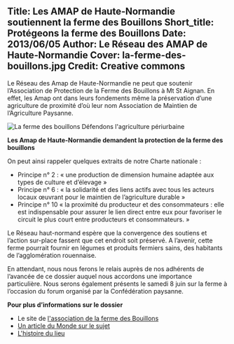 Title: Les AMAP de Haute&#x2011;Normandie soutiennent la ferme des Bouillons
Short_title: Protégeons la ferme des Bouillons
Date: 2013/06/05
Author: Le Réseau des AMAP de Haute&#x2011;Normandie
Cover: la-ferme-des-bouillons.jpg
Credit: Creative commons
---

Le Réseau des Amap de Haute-Normandie ne peut que soutenir l’Association de Protection de la Ferme des Bouillons à Mt St Aignan. En effet, les Amap ont dans leurs fondements même la préservation d’une agriculture de proximité d’où leur nom Association de Maintien de l’Agriculture Paysanne.

<!--more-->

![La ferme des bouillons]({{media_url}}la-ferme-des-bouillons.jpg)
<span class="legend">Défendons l'agriculture périurbaine</span>

**Les Amap de Haute-Normandie demandent la protection de la ferme des bouillons**

On peut ainsi rappeler quelques extraits de notre Charte nationale :

 - Principe n° 2 : « une production de dimension humaine adaptée aux types de culture et d’élevage »
 - Principe n° 6 : « la solidarité et des liens actifs avec tous les acteurs locaux œuvrant pour le maintien de l’agriculture durable »
 - Principe n° 10 « la proximité du producteur et des consommateurs : elle est indispensable pour assurer le lien direct entre eux pour favoriser le circuit le plus court entre producteurs et consommateurs. »

Le Réseau haut-normand espère que la convergence des soutiens et l’action sur-place fassent que cet endroit soit préservé. A l’avenir, cette ferme pourrait fournir en légumes et produits fermiers sains, des habitants de l’agglomération rouennaise.

En attendant, nous nous ferons le relais auprès de nos adhérents de l’avancée de ce dossier auquel nous accordons une importance particulière. Nous serons également présents le samedi 8 juin sur la ferme à l’occasion du forum organisé par la Confédération paysanne.


**Pour plus d’informations sur le dossier**
 - Le site de [l'association de la ferme des Bouillons](http://fermedesbouillons.blogspot.fr/)
 - [Un article du Monde sur le sujet](http://www.lemonde.fr/planete/article/2013/05/10/un-squat-contre-un-projet-de-zone-commerciale-pres-de-rouen_3175328_3244.html?xtmc=ferme_des_bouillons&;xtcr=3)
 - [L'histoire du lieu](http://fr.wikipedia.org/wiki/Ferme_des_Bouillons)